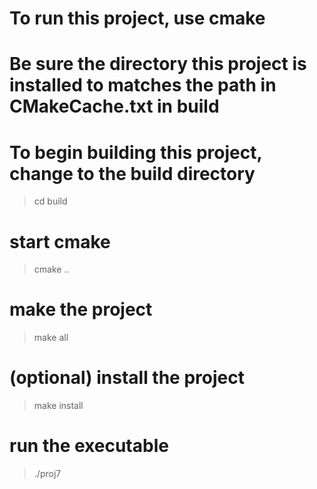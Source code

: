 # To run this project, use cmake
# Be sure the directory this project is installed to matches the path in CMakeCache.txt in build
# To begin building this project, change to the build directory
> cd build

# start cmake
> cmake ..

# make the project
> make all

# (optional) install the project
> make install

# run the executable
> ./proj7

